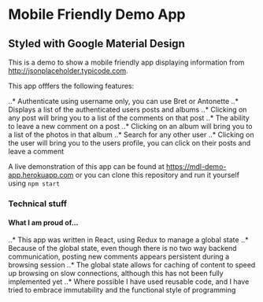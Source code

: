 # Mobile Friendly Demo App
## Styled with Google Material Design

This is a demo to show a mobile friendly app displaying information from http://jsonplaceholder.typicode.com.

This app offfers the following features:

..* Authenticate using username only, you can use Bret or Antonette
..* Displays a list of the authenticated users posts and albums
..* Clicking on any post will bring you to a list of the comments on that post
..* The ability to leave a new comment on a post
..* Clicking on an album will bring you to a list of the photos in that album
..* Search for any other user
..* Clicking on the user will bring you to the users profile, you can click on their posts and leave a comment

A live demonstration of this app can be found at https://mdl-demo-app.herokuapp.com or you can clone this repository and run it yourself using `npm start`

### Technical stuff
#### What I am proud of...

..* This app was written in React, using Redux to manage a global state
..* Because of the global state, even though there is no two way backend communication, posting new comments appears persistent during a browsing session
..* The global state allows for caching of content to speed up browsing on slow connections, although this has not been fully implemented yet
..* Where possible I have used reusable code, and I have tried to embrace immutability and the functional style of programming